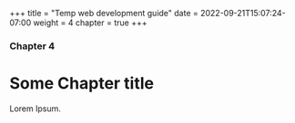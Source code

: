 +++
title = "Temp web development guide"
date = 2022-09-21T15:07:24-07:00
weight = 4
chapter = true
+++

### Chapter 4

# Some Chapter title

Lorem Ipsum.

